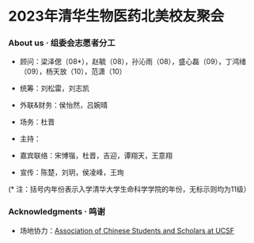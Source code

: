 # 2023年清华生物医药北美校友聚会

### About us · 组委会志愿者分工

- 顾问：梁泽偲（08\*），赵毓（08），孙沁雨（08），盛心磊（09），丁鸿绪（09），杨天放（10），范潇（10）

- 统筹：刘松雷，刘志凯

- 外联&财务：侯怡然，吕婉晴

- 场务：杜晋

- 主持：

- 嘉宾联络：宋博锴，杜晋，吉迎，谭翔天，王意翔

- 宣传：陈楚，刘玥，侯凌峰，王珣

(\* 注：括号内年份表示入学清华大学生命科学学院的年份，无标示则均为11级）
 
### Acknowledgments · 鸣谢

- 场地协力：[Association of Chinese Students and Scholars at UCSF](https://ucsf.campusgroups.com/acss/home/)

<!--
**biomed-reunion/biomed-reunion** is a ✨ _special_ ✨ repository because its `README.md` (this file) appears on your GitHub profile.
-->
